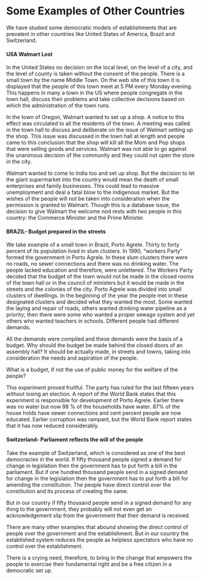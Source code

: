 # Some Examples of Other Countries

We have studied some democratic models of establishments that are prevalent in other countries like
United States of America, Brazil and Switzerland.

#### USA Walmart Lost

In the United States no decision on the local level, on the level of a city, and the level of county is taken without the consent of the people. There is a small town by the name Middle Town. On the web site of this town it is displayed that the people of this town meet at 5 PM every Monday evening. This happens in many a town in the US where people congregate in the town hall, discuss their problems and take collective decisions based on which the administration of the town runs.

In the town of Oregon, Walmart wanted to set up a shop. A notice to this effect was circulated to  all the residents of the town.  A meeting was called in the town hall to discuss and deliberate on the issue of Walmart setting  up the shop. This issue was discussed in the town hall at length and people came to this conclusion that the shop will kill all the Mom and Pop shops that were selling goods and services. Walmart was not able to go against the unanimous decision of the community and they could not open the store in the city.

Walmart wanted to come to India too and set up shop. But the decision to let the giant supermarket into the country would mean the death of small enterprises and family businesses. This could lead to massive unemployment and deal a fatal blow to the indigenous market. But the wishes of the people will not be taken into consideration when the permission is granted to Walmart. Though this is a database issue, the decision to give Walmart the welcome nod rests with two people in this country: the Commerce Minister and the Prime Minister.

#### BRAZIL- Budget prepared in the streets

We take example of a small town in Brazil, Porto Agrele. Thirty to forty percent of its population lived in slum clusters. In 1990, “workers Party” formed the government in Porto Agrele. In these slum clusters there were no roads, no sewer connections and there was no drinking water. The people lacked education and therefore, were unlettered. The Workers Party decided that the budget of the town would not be made in the closed rooms of the town hall or in the council of ministers but it would be made  in  the  streets  and  the  colonies  of  the  city.  Porto  Agrele  was  divided into  small  clusters  of dwellings. In the beginning of the year the people met in these designated clusters and decided what they wanted the most. Some wanted the laying and repair of roads, others wanted drinking water pipeline as a priority; then there were some who wanted a proper sewage system and yet others who wanted teachers in schools.   Different people had different demands.

All the demands were compiled and these demands were the basis of a budget. Why should the budget be made behind the closed doors of an assembly hall? It should be actually made, in streets and towns, taking into consideration the needs and aspiration of the people.

What is a budget, if not the use of public money for the welfare of the people?

This experiment proved fruitful. The party has ruled for the last fifteen years without losing an election. A report of the World Bank states that this experiment is responsible for development of Porto Agrele. Earlier there was no water but now 98 % of the households have water. 87% of the house holds have sewer connections and cent percent people are now educated.  Earlier corruption  was rampant, but the World Bank report states that it has now reduced considerably.

#### Switzerland- Parliament reflects the will of the people

Take the example of Switzerland, which is considered as one of the best democracies in the world. If fifty thousand people signed a demand for change in legislation then the government has to put forth a bill in the parliament. But if one hundred thousand people send in a signed demand for change in the legislation then the government has to put forth a bill for amending the constitution. The people have direct control over the constitution and its process of creating the same.

But in our country if fifty thousand people send in a signed demand for any thing to the government, they probably will not even get an acknowledgement slip from the government that their demand is received.

There are many other examples that abound showing the direct control of people over the government and the establishment. But in our country the established system reduces the people as helpless spectators who have no control over the establishment.

There is a crying need, therefore, to bring in the change that empowers the people to exercise their fundamental right and be a free citizen in a democratic set up.

